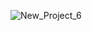 ![New_Project_6](https://user-images.githubusercontent.com/106690765/212075600-431353bc-fa5b-44e3-a473-d25408d05456.png)
